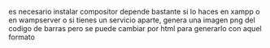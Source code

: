 es necesario instalar compositor depende bastante si lo haces en xampp o en wampserver o si tienes un servicio aparte, genera una imagen png del codigo de barras 
pero se puede cambiar por html para generarlo con aquel formato 
